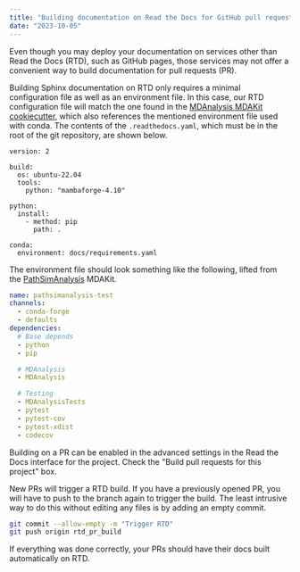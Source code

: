 ```yaml
---
title: "Building documentation on Read the Docs for GitHub pull requests"
date: "2023-10-05"
---
```


Even though you may deploy your documentation on services other than Read the Docs (RTD), such as GitHub pages, those services may not offer a convenient way to build documentation for pull requests (PR).

Building Sphinx documentation on RTD only requires a minimal configuration file as well as an environment file.
In this case, our RTD configuration file will match the one found in the [MDAnalysis MDAKit cookiecutter](https://github.com/MDAnalysis/cookiecutter-mdakit/blob/16e01026b417ef06b9d05a3b60aa39c3cf12dece/readthedocs.yaml), which also references the mentioned environment file used with conda.
The contents of the `.readthedocs.yaml`, which must be in the root of the git repository, are shown below.

```
version: 2

build:
  os: ubuntu-22.04
  tools:
    python: "mambaforge-4.10"

python:
  install:
    - method: pip
      path: .

conda:
  environment: docs/requirements.yaml
```

The environment file should look something like the following, lifted from the [PathSimAnalysis](https://github.com/MDAnalysis/PathSimAnalysis) MDAKit.

```yaml
name: pathsimanalysis-test
channels:
  - conda-forge
  - defaults
dependencies:
  # Base depends
  - python
  - pip

  # MDAnalysis
  - MDAnalysis

  # Testing
  - MDAnalysisTests
  - pytest
  - pytest-cov
  - pytest-xdist
  - codecov
```

Building on a PR can be enabled in the advanced settings in the Read the Docs interface for the project.
Check the "Build pull requests for this project" box.

New PRs will trigger a RTD build.
If you have a previously opened PR, you will have to push to the branch again to trigger the build.
The least intrusive way to do this without editing any files is by adding an empty commit.

```bash
git commit --allow-empty -m "Trigger RTD"
git push origin rtd_pr_build
```

If everything was done correctly, your PRs should have their docs built automatically on RTD.
